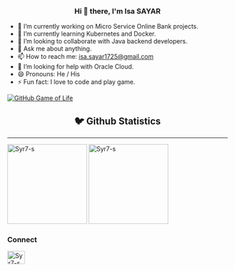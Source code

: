 <h3 align="center"> Hi 👋 there, I'm Isa SAYAR</a></h3>

- 🔭 I’m currently working on Micro Service Online Bank projects.
- 🌱 I’m currently learning Kubernetes and Docker.
- 👯 I’m looking to collaborate with Java backend developers.
- 💬 Ask me about anything.
- 📫 How to reach me: isa.sayar1725@gmail.com
- 🤔 I’m looking for help with Oracle Cloud.
- 😄 Pronouns: He / His
- ⚡ Fun fact: I love to code and play game.

[![GitHub Game of Life](https://github4life.herokuapp.com/Syr7-s.gif?z=6)](https://github4life.herokuapp.com/Syr7-s)

<p>
<h2 align="center">🐦 Github Statistics </h2>

<hr>
 <img height="182" src="https://github-readme-stats.vercel.app/api?username=Syr7-s&show_icons=true&theme=onedark" alt="Syr7-s" /> <img height="182" src="https://github-readme-stats.vercel.app/api/top-langs/?username=Syr7-s&layout=compact&show_icons=true&theme=onedark" alt="Syr7-s" /> </p>

<h3>Connect</h3>
 <p align="center">
  <samp>
<p align="left">
<a href="https://linkedin.com/in/isasayar" target="blank"><img align="center" src="https://cdn.jsdelivr.net/npm/simple-icons@3.0.1/icons/linkedin.svg" alt="Syr7-s" height="30" width="40" /></a>
  </samp>
  <br>
 </p>
